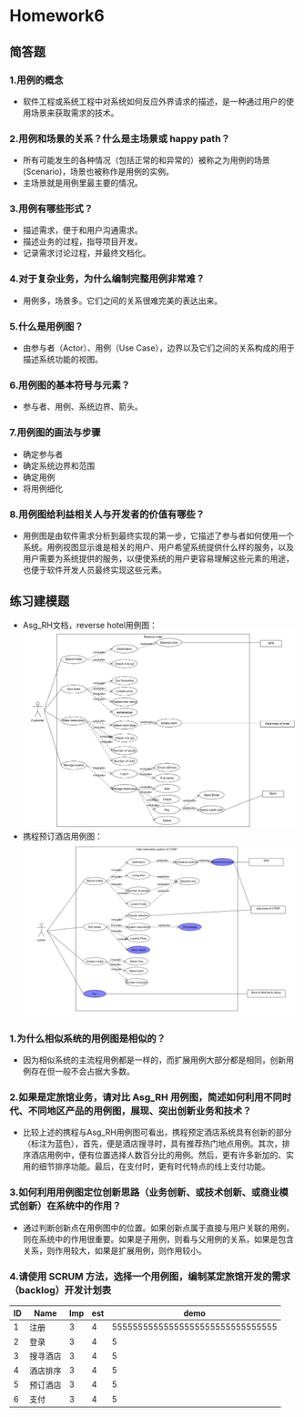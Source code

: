 # Homework6
## 简答题
### 1.用例的概念
   + 软件工程或系统工程中对系统如何反应外界请求的描述，是一种通过用户的使用场景来获取需求的技术。
### 2.用例和场景的关系？什么是主场景或 happy path？
   + 所有可能发生的各种情况（包括正常的和异常的）被称之为用例的场景(Scenario)，场景也被称作是用例的实例。
   + 主场景就是用例里最主要的情况。
### 3.用例有哪些形式？
   + 描述需求，便于和用户沟通需求。
   + 描述业务的过程，指导项目开发。
   + 记录需求讨论过程，并最终文档化。
### 4.对于复杂业务，为什么编制完整用例非常难？
   + 用例多，场景多。它们之间的关系很难完美的表达出来。
### 5.什么是用例图？
   + 由参与者（Actor）、用例（Use Case），边界以及它们之间的关系构成的用于描述系统功能的视图。
### 6.用例图的基本符号与元素？
   + 参与者、用例、系统边界、箭头。
### 7.用例图的画法与步骤
   + 确定参与者
   + 确定系统边界和范围
   + 确定用例
   + 将用例细化
### 8.用例图给利益相关人与开发者的价值有哪些？
   + 用例图是由软件需求分析到最终实现的第一步，它描述了参与者如何使用一个系统。用例视图显示谁是相关的用户、用户希望系统提供什么样的服务，以及用户需要为系统提供的服务，以便使系统的用户更容易理解这些元素的用途，也便于软件开发人员最终实现这些元素。
## 练习建模题
   + Asg_RH文档，reverse hotel用例图：
![Asg_RH](homework6_Asg_RH2.png)
   + 携程预订酒店用例图：
![携程预订酒店](homework6_CTRIP.png)
### 1.为什么相似系统的用例图是相似的？
   + 因为相似系统的主流程用例都是一样的，而扩展用例大部分都是相同，创新用例存在但一般不会占据大多数。
### 2.如果是定旅馆业务，请对比 Asg_RH 用例图，简述如何利用不同时代、不同地区产品的用例图，展现、突出创新业务和技术？
   + 比较上述的携程与Asg_RH用例图可看出，携程预定酒店系统具有创新的部分（标注为蓝色），首先，便是酒店搜寻时，具有推荐热门地点用例。其次，排序酒店用例中，便有位置选择人数百分比的用例。然后，更有许多新加的、实用的细节排序功能。最后，在支付时，更有时代特点的线上支付功能。
### 3.如何利用用例图定位创新思路（业务创新、或技术创新、或商业模式创新）在系统中的作用？
   + 通过判断创新点在用例图中的位置。如果创新点属于直接与用户关联的用例，则在系统中的作用很重要。如果是子用例，则看与父用例的关系，如果是包含关系，则作用较大，如果是扩展用例，则作用较小。
### 4.请使用 SCRUM 方法，选择一个用例图，编制某定旅馆开发的需求（backlog）开发计划表

| ID | Name | Imp | est | demo |
| ----- | ----- | ----- | ----- | ----- |
| 1 | 注册 | 3 | 4 | 55555555555555555555555555555555 |
| 2 | 登录 | 3 | 4 | 5 |
| 3 | 搜寻酒店 | 3 | 4 | 5 |
| 4 | 酒店排序 | 3 | 4 | 5 |
| 5 | 预订酒店 | 3 | 4 | 5 |
| 6 | 支付 | 3 | 4 | 5 |


